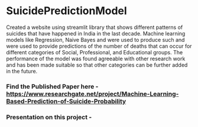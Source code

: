 # SuicidePredictionModel
Created a website using streamlit library that shows different patterns of suicides that have happened in India in the last decade. Machine learning models like Regression, Naive Bayes and were used to produce such and were used to provide predictions of the number of deaths that can occur for different categories of Social, Professional, and Educational groups. The performance of the model was found agreeable with other research work and has been made suitable so that other categories can be further added in the future.



### Find the Published Paper here - https://www.researchgate.net/project/Machine-Learning-Based-Prediction-of-Suicide-Probability

### Presentation on this project - 